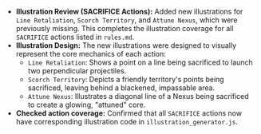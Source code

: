 - **Illustration Review (SACRIFICE Actions):** Added new illustrations for `Line Retaliation`, `Scorch Territory`, and `Attune Nexus`, which were previously missing. This completes the illustration coverage for all `SACRIFICE` actions listed in `rules.md`.
- **Illustration Design:** The new illustrations were designed to visually represent the core mechanics of each action:
    - `Line Retaliation`: Shows a point on a line being sacrificed to launch two perpendicular projectiles.
    - `Scorch Territory`: Depicts a friendly territory's points being sacrificed, leaving behind a blackened, impassable area.
    - `Attune Nexus`: Illustrates a diagonal line of a Nexus being sacrificed to create a glowing, "attuned" core.
- **Checked action coverage:** Confirmed that all `SACRIFICE` actions now have corresponding illustration code in `illustration_generator.js`.